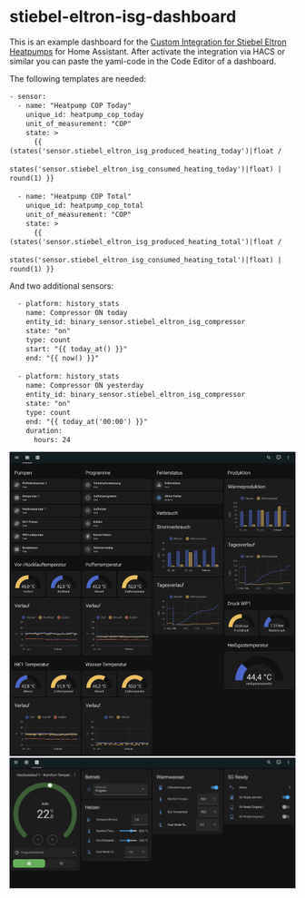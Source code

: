 # stiebel-eltron-isg-dashboard
This is an example dashboard for the [Custom Integration for Stiebel Eltron Heatpumps](https://github.com/pail23/stiebel_eltron_isg_component/discussions) for Home Assistant.
After activate the integration via HACS or similar you can paste the yaml-code in the Code Editor of a dashboard.

The following templates are needed:
```
- sensor:
  - name: "Heatpump COP Today"
    unique_id: heatpump_cop_today
    unit_of_measurement: "COP"
    state: >
      {{ (states('sensor.stiebel_eltron_isg_produced_heating_today')|float / 
        states('sensor.stiebel_eltron_isg_consumed_heating_today')|float) | round(1) }}

  - name: "Heatpump COP Total"
    unique_id: heatpump_cop_total
    unit_of_measurement: "COP"
    state: >
      {{ (states('sensor.stiebel_eltron_isg_produced_heating_total')|float / 
        states('sensor.stiebel_eltron_isg_consumed_heating_total')|float) | round(1) }}
```
And two additional sensors:
```
  - platform: history_stats
    name: Compressor ON today
    entity_id: binary_sensor.stiebel_eltron_isg_compressor
    state: "on"
    type: count
    start: "{{ today_at() }}"
    end: "{{ now() }}"

  - platform: history_stats
    name: Compressor ON yesterday
    entity_id: binary_sensor.stiebel_eltron_isg_compressor
    state: "on"
    type: count
    end: "{{ today_at('00:00') }}"
    duration:
      hours: 24
```

![Overview](https://github.com/mrebbert/stiebel-eltron-isg-dashboard/blob/main/overview.jpeg)
![Preferences](https://github.com/mrebbert/stiebel-eltron-isg-dashboard/blob/main/preferences.png)
